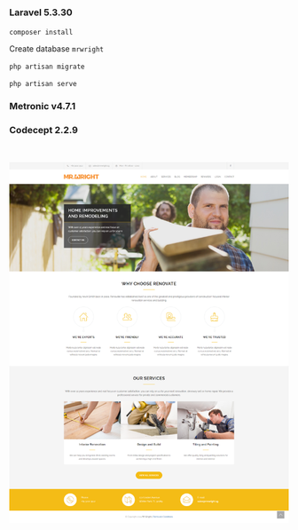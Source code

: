 ### Laravel 5.3.30

`composer install`

Create database `mrwright`

`php artisan migrate`

`php artisan serve`

### Metronic v4.7.1

### Codecept 2.2.9

<br>

![alt text](mr-wright.png)